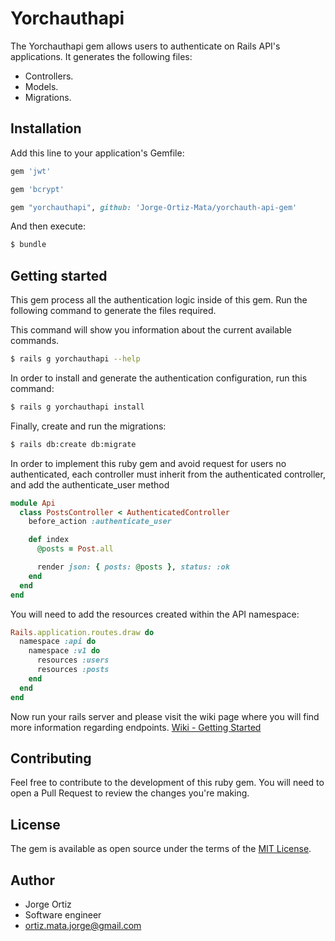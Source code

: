 # Yorchauthapi
The Yorchauthapi gem allows users to authenticate on Rails API's applications.
It generates the following files:

- Controllers.
- Models.
- Migrations.

## Installation
Add this line to your application's Gemfile:

```ruby
gem 'jwt'

gem 'bcrypt'

gem "yorchauthapi", github: 'Jorge-Ortiz-Mata/yorchauth-api-gem'
```

And then execute:
```bash
$ bundle
```

## Getting started

This gem process all the authentication logic inside of this gem.
Run the following command to generate the files required.

This command will show you information about the current available commands.
```bash
$ rails g yorchauthapi --help
```

In order to install and generate the authentication configuration, run this command:
```bash
$ rails g yorchauthapi install
```

Finally, create and run the migrations:
```bash
$ rails db:create db:migrate
```

In order to implement this ruby gem and avoid request for users no authenticated, each controller must inherit from
the authenticated controller, and add the authenticate_user method
```ruby
module Api
  class PostsController < AuthenticatedController
    before_action :authenticate_user

    def index
      @posts = Post.all

      render json: { posts: @posts }, status: :ok
    end
  end
end
```

You will need to add the resources created within the API namespace:
```ruby
Rails.application.routes.draw do
  namespace :api do
    namespace :v1 do
      resources :users
      resources :posts
    end
  end
end
```

Now run your rails server and please visit the wiki page where you will find more information regarding endpoints.
[Wiki - Getting Started](https://github.com/Jorge-Ortiz-Mata/yorchauth-api-gem/wiki)

## Contributing
Feel free to contribute to the development of this ruby gem. You will need to open a Pull Request to review the changes
you're making.

## License
The gem is available as open source under the terms of the [MIT License](https://opensource.org/licenses/MIT).

## Author

* Jorge Ortiz
* Software engineer
* ortiz.mata.jorge@gmail.com
